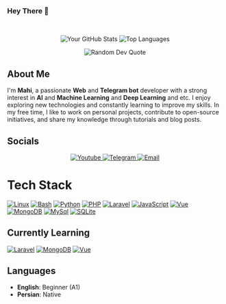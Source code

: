 ### Hey There 👋

<br>
<p align="center">
  <img alt="Your GitHub Stats" src="https://github-readme-stats.vercel.app/api?username=hctilg&theme=tokyonight&layout=compact&area=true&show_icons=true&hide_border=true&border_radius=15&count_private=true"/>
  <img alt="Top Languages" src="https://github-readme-stats.vercel.app/api/top-langs/?username=hctilg&langs_count=20&exclude_repo=web-shell,pinterest-crawler&hide=Make,css,html&theme=tokyonight&layout=compact&area=true&hide_border=true&border_radius=15&count_private=true"/>
</p>
<p align="center">
    <img alt="Random Dev Quote" src="https://quotes-github-readme.vercel.app/api?type=horizontal&theme=tokyonight&layout=compact&area=true&hide_border=true&border_radius=15"/>
</p>

## About Me

I'm **Mahi**, a passionate **Web** and **Telegram bot** developer with a strong interest in **AI** and **Machine Learning** and **Deep Learning** and etc. I enjoy exploring new technologies and constantly learning to improve my skills. In my free time, I like to work on personal projects, contribute to open-source initiatives, and share my knowledge through tutorials and blog posts.

## Socials

<p align="center">
  <a href="https://youtube.com/@mahitonam">
    <img alt="Youtube" src="https://img.shields.io/badge/YouTube-ff0000.svg?logo=youtube&logoColor=white"/>
  </a>
  <a href="https://t.me/violet_void">
    <img alt="Telegram" src="https://img.shields.io/badge/Telegram-1da1f2.svg?logo=telegram&logoColor=white"/>
<!--   </a>
  <a href="https://element.io/">
    <img alt="Element" src="https://img.shields.io/badge/Element-0dbd8b.svg?logo=element&logoColor=white"/>
  </a>
  <a href="https://linkedin.com/in/">
    <img alt="LinkedIn" src="https://img.shields.io/badge/LinkedIn-0077b5.svg?logo=linkedin&logoColor=white"/>
  </a> -->
  <a href="mailto:hctilg@duck.com">
    <img alt="Email" src="https://img.shields.io/badge/Email-c14438.svg?logo=gmail&logoColor=white"/>
  </a>
</p>

# Tech Stack

[![Linux](https://img.shields.io/badge/-Linux-fcc624?style=flat&logo=linux&logoColor=222222)](https://linux.org/)
[![Bash](https://img.shields.io/badge/Bash-373737?style=flat&logo=gnubash&logoColor=white)](https://www.gnu.org/software/bash/)
[![Python](https://img.shields.io/badge/Python-3776ab?style=flat&logo=python&logoColor=white)](https://python.org/)
[![PHP](https://img.shields.io/badge/PHP-777bb4?style=flat&logo=php&logoColor=white)](https://php.net)
[![Laravel](https://img.shields.io/badge/Laravel-ff2d20?style=flat&logo=laravel&logoColor=white)](https://laravel.com/)
[![JavaScript](https://img.shields.io/badge/%E2%81%AA%E2%81%AC%20JavaScript-232529?style=flat&logo=javascript&logoColor=f7df1e)](https://en.wikipedia.org/wiki/JavaScript)
[![Vue](https://img.shields.io/badge/Vue.js-323232?style=flat&logo=vuedotjs&logoColor=4fc08d)](https://vuejs.org/)
[![MongoDB](https://img.shields.io/badge/MongoDB-47a248?style=flat&logo=mongodb&logoColor=white)](https://mongodb.com/)
[![MySql](https://img.shields.io/badge/MySQL-4479a1?style=flat&logo=mysql&logoColor=white)](https://mysql.com/)
[![SQLite](https://img.shields.io/badge/SQLite-003b57?style=flat&logo=sqlite&logoColor=white)](https://sqlite.org/)

<!--[![Rust](https://img.shields.io/badge/Rust-e43717.svg?style=flat&logo=rust&logoColor=white)](https://rust-lang.org/)
<!--[![TensorFlow](https://img.shields.io/badge/TensorFlow-ff6f00?style=flat&logo=tensorflow&logoColor=white)](https://tensorflow.org/)
[![PyTorch](https://img.shields.io/badge/PyTorch-ee4c2c?style=flat&logo=pytorch&logoColor=white)](https://pytorch.org/)
[![Keras](https://img.shields.io/badge/Keras-d00000?style=flat&logo=keras&logoColor=white)](https://keras.io/)
[![OpenCV](https://img.shields.io/badge/OpenCV-5c3ee8?style=flat&logo=opencv&logoColor=white)](https://opencv.org/)
[![Pandas](https://img.shields.io/badge/Pandas-0d6efd?style=flat&logo=pandas&logoColor=white)](https://pandas.pydata.org/)
[![NumPy](https://img.shields.io/badge/NumPy-013243?style=flat&logo=numpy&logoColor=white)](https://numpy.org/)
[![FastAPI](https://img.shields.io/badge/FastAPI-009688?style=flat&logo=fastapi&logoColor=white)](https://fastapi.tiangolo.com/)
[![Flask](https://img.shields.io/badge/Flask-white?style=flat&logo=flask&logoColor=black)](https://flask.palletsprojects.com/)-->

## Currently Learning

[![Laravel](https://img.shields.io/badge/Laravel-ff2d20?style=flat&logo=laravel&logoColor=white)](https://laravel.com/)
[![MongoDB](https://img.shields.io/badge/MongoDB-47a248?style=flat&logo=mongodb&logoColor=white)](https://mongodb.com/)
[![Vue](https://img.shields.io/badge/Vue.js-323232?style=flat&logo=vuedotjs&logoColor=4fc08d)](https://vuejs.org/)

## Languages

- **English**: Beginner (A1)
- **Persian**: Native
